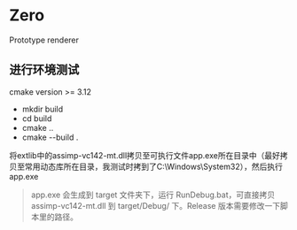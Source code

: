 # Zero
Prototype renderer

## 进行环境测试
cmake version >= 3.12
-   mkdir build
-   cd build
-   cmake ..
-   cmake --build .

将extlib中的assimp-vc142-mt.dll拷贝至可执行文件app.exe所在目录中（最好拷贝至常用动态库所在目录，我测试时拷到了C:\Windows\System32），然后执行app.exe

>app.exe 会生成到 target 文件夹下，运行 RunDebug.bat，可直接拷贝 assimp-vc142-mt.dll 到 target/Debug/ 下。Release 版本需要修改一下脚本里的路径。

